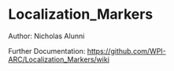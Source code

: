 Localization_Markers
====================

Author: Nicholas Alunni

Further Documentation: https://github.com/WPI-ARC/Localization_Markers/wiki
